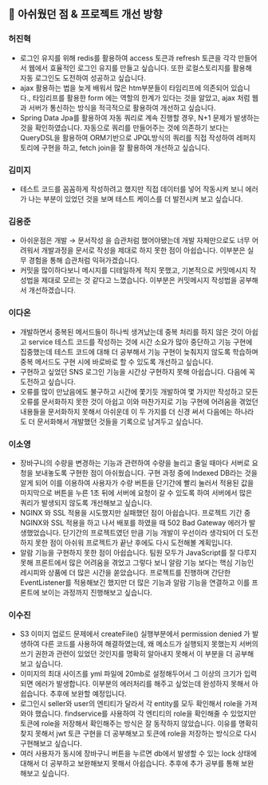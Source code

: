 ## 🌱 아쉬웠던 점 & 프로젝트 개선 방향

### 허진혁

- 로그인 유지를 위해 redis를 활용하여  access 토큰과 refresh 토큰을 각각 만들어서 웹에서 효율적인 로그인 유지를 만들고 싶습니다. 또한 로컬스토리지를 활용해 자동 로그인도 도전하여 성공하고 싶습니다.
- ajax 활용하는 법을 늦게 배워서 많은 htm부분들이 타임리프에 의존되어 있습니다., 타임리프를 활용한 form 에는 역할의 한계가 있다는 것을 알았고, ajax 처럼 웹과 서버가 통신하는 방식을 적극적으로 활용하여 개선하고 싶습니다.
- Spring Data Jpa를 활용하여 자동 쿼리로 계속 진행할 경우, N+1 문제가 발생하는 것을 확인하였습니다. 자동으로 쿼리를 만들어주는 것에 의존하기 보다는 QueryDSL을 활용하여 ORM기반으로 JPQL방식의 쿼리를 직접 작성하여 레퍼지토리에 구현을 하고, fetch join을 잘 활용하여 개선하고 싶습니다.

### 김미지

- 테스트 코드를 꼼꼼하게 작성하려고 했지만 직접 데이터를 넣어 작동시켜 보니 에러가 나는 부분이 있었던 것을 보며 테스트 케이스를 더 발전시켜 보고 싶습니다.

### 김응준

- 아쉬운점은 개발 → 문서작성 을 습관처럼 했어야됐는데 개발 자체만으로도 너무 어려워서 개발과정을 문서로 작성을 제대로 하지 못한 점이 아쉽습니다. 이부분은 실무 경험을 통해 습관처럼 익혀가겠습니다.
- 커밋을 많이하다보니 메시지를 디테일하게 적지 못했고, 기본적으로 커밋메시지 작성법을 제대로 모르는 것 같다고 느꼈습니다. 이부분은 커밋메시지 작성법을 공부해서 개선하겠습니다.

### 이다온

- 개발하면서 중복된 메서드들이 하나씩 생겨났는데 중복 처리를 하지 않은 것이 아쉽고 service 테스트 코드를 작성하는 것에 시간 소요가 많아 중단하고 기능 구현에 집중했는데 테스트 코드에 대해 더 공부해서 기능 구현이 늦춰지지 않도록 학습하며 중복 메서드도 구현 시에 바로바로 할 수 있도록 개선하고 싶습니다.
- 구현하고 싶었던 SNS 로그인 기능을 시간상 구현하지 못해 아쉽습니다. 다음에 꼭 도전하고 싶습니다.
- 오류를 많이 만났음에도 불구하고 시간에 쫓기듯 개발하여 몇 가지만 작성하고 모든 오류를 문서화하지 못한 것이 아쉽고 이와 마찬가지로 기능 구현에 어려움을 겪었던 내용들을 문서화하지 못해서 아쉬운데 이 두 가지를 더 신경 써서 다음에는 하나라도 더 문서화해서 개발했던 것들을 기록으로 남겨두고 싶습니다.

### 이소영

- 장바구니의 수량을 변경하는 기능과 관련하여 수량을 늘리고 줄일 때마다 서버로 요청을 보내놓도록 구현한 점이 아쉬웠습니다. 구현 과정 중에 Indexed DB라는 것을 알게 되어 이를 이용하여 사용자가 수량 버튼을 단기간에 빨리 눌러서 적용된 값을 마지막으로 버튼을 누른 1초 뒤에 서버에 요청이 갈 수 있도록 하여 서버에서 많은 쿼리가 발생되지 않도록 개선해보고 싶습니다.
- NGINX 와 SSL 적용을 시도했지만 실패했던 점이 아쉽습니다. 프로젝트 기간 중 NGINX와 SSL 적용을 하고 나서 배포를 하였을 때 502 Bad Gateway 에러가 발생했었습니다. 단기간의 프로젝트였던 만큼 기능 개발이 우선이라 생각되어 더 도전하지 못한 점이 아쉬워 프로젝트가 끝난 후에도 다시 도전해볼 계획입니다.
- 알람 기능을 구현하지 못한 점이 아쉽습니다. 팀원 모두가 JavaScript를 잘 다루지 못해 프론트에서 많은 어려움을 겪었고 그렇다 보니 알람 기능 보다는 핵심 기능인 레시피와 상품에 더 많은 시간을 쏟았습니다. 프로젝트를 진행하며 간단한 EventListener를 적용해보긴 했지만 더 많은 기능과 알람 기능을 연결하고 이를 프론트에 보이는 과정까지 진행해보고 싶습니다.

### 이수진

- S3 이미지 업로드 문제에서 createFile() 실행부분에서 permission denied 가 발생하여 다른 코드를 사용하여 해결하였는데, 왜 메소드가 실행되지 못했는지 서버의 쓰기 권한과 관련이 있었던 것인지를 명확히 알아내지 못해서 이 부분을 더 공부해보고 싶습니다.
- 이미지의 최대 사이즈를 yml 파일에 20mb로 설정해두어서 그 이상의 크기가 입력되면 에러가 발생합니다. 이부분의 에러처리를 해주고 싶었는데 완성하지 못해서 아쉽습니다. 추후에 보완할 예정입니다.
- 로그인시 seller와 user의 엔티티가 달라서 각 entity를 모두 확인해서 role을 가져와야 했습니다. findservice를 사용하여 각 엔티티의 role을 확인해줄 수 있었지만 토큰에 role을 저장해서 확인해주는 방식은 잘 동작하지 않았습니다. 이유를 명확히 찾지 못해서 jwt 토큰 구현을 더 공부해보고 토큰에 role을 저장하는 방식으로 다시 구현해보고 싶습니다.
- 여러 사용자가 동시에 장바구니 버튼을 누르면 db에서 발생할 수 있는 lock 상태에 대해서 더 공부하고 보완해보지 못해서 아쉽습니다. 추후에 추가 공부를 통해 보완해보고 싶습니다.